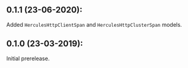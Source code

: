 ## 0.1.1 (23-06-2020):

Added `HerculesHttpClientSpan` and `HerculesHttpClusterSpan` models.

## 0.1.0 (23-03-2019): 

Initial prerelease.